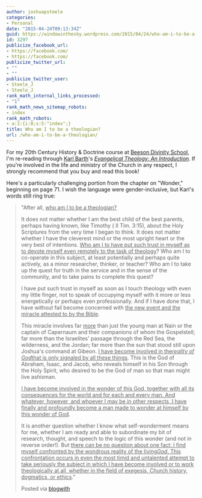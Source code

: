 ```yaml
---
author: joshuapsteele
categories:
- Personal
date: "2015-04-24T09:13:34Z"
guid: https://windowinthesky.wordpress.com/2015/04/24/who-am-i-to-be-a-theologian/
id: 3297
publicize_facebook_url:
- https://facebook.com/
- https://facebook.com/
publicize_twitter_url:
- ""
- ""
publicize_twitter_user:
- Steele_J
- Steele_J
rank_math_internal_links_processed:
- "1"
rank_math_news_sitemap_robots:
- index
rank_math_robots:
- a:1:{i:0;s:5:"index";}
title: Who am I to be a theologian?
url: /who-am-i-to-be-a-theologian/
---
```


For my 20th Century History &amp; Doctrine course at [Beeson Divinity School](http://www.beesondivinity.com/), I'm re-reading through [Karl Barth](http://en.wikipedia.org/wiki/Karl_Barth)'s *[Evangelical Theology: An Introduction](http://www.amazon.com/Evangelical-Theology-Introduction-Karl-Barth/dp/0802818196)*. If you're involved in the life and ministry of the Church in any respect, I strongly recommend that you buy and read this book!

Here's a particularly challenging portion from the chapter on "Wonder," beginning on page 71. I wish the language were gender-inclusive, but Karl's words still ring true:

> "After all, <u>who am I to be a theologian?</u>
> 
> It does not matter whether I am the best child of the best parents, perhaps having known, like Timothy ( II Tim. 3:15), about the Holy Scriptures from the very time I began to think. It does not matter whether I have the cleverest mind or the most upright heart or the very best of intentions. <u>Who am I to have put such trust in myself as to devote myself even remotely to the task of theology</u>? Who am I to co-operate in this subject, at least potentially and perhaps quite actively, as a minor researcher, thinker, or teacher? Who am I to take up the quest for truth in the service and in the sense of the community, and to take pains to complete this quest?
> 
> I have put such trust in myself as soon as I touch theology with even my little finger, not to speak of occupying myself with it more or less energetically or perhaps even professionally. And if I have done that, I have without fail become concerned with <u>the new event and the miracle attested to by the Bible</u>.
> 
> This miracle involves far <u>more</u> than just the young man at Nain or the captain of Capernaum and their companions of whom the Gospelstell; far more than the Israelites' passage through the Red Sea, the wilderness, and the Jordan; far more than the sun that stood still upon Joshua's command at Gibeon. <u>I have become involved in the*reality of God*that is only signaled by all these things</u>. This is the God of Abraham, Isaac, and Jacob, who reveals himself in his Son through the Holy Spirit, who desired to be the God of man so that man might live as*his*man.
> 
> <u>I have become involved in the wonder of this God, together with all its consequences for the world and for each and every man. And whatever, however, and whoever I may be in other respects, I have finally and profoundly become a man made to wonder at himself by this wonder of God</u>.
> 
> It is another question whether I know what self-wonderment means for me, whether I am ready and able to subordinate my bit of research, thought, and speech to the logic of this wonder (and not in reverse order!). But <u>there can be no question about one fact: I find myself confronted by the wondrous reality of the living*God*. This confrontation occurs in even the most timid and untalented attempt to take seriously the subject in which I have become involved or to work theologically at all, whether in the field of exegesis, Church history, dogmatics, or ethics</u>."
> 
> Posted via [blogwith](http://blogwith.co)